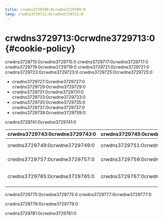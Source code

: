 ```yaml
---
title: crwdns3729709:0crwdne3729709:0
lang: crwdns3729711:0crwdne3729711:0
---
```


# crwdns3729713:0crwdne3729713:0 {#cookie-policy}

crwdns3729715:0crwdne3729715:0 crwdns3729717:0crwdne3729717:0 crwdns3729719:0crwdne3729719:0 crwdns3729721:0crwdne3729721:0 crwdns3729723:0crwdne3729723:0 crwdns3729725:0crwdne3729725:0

-   crwdns3729727:0crwdne3729727:0 crwdns3729729:0crwdne3729729:0
-   crwdns3729731:0crwdne3729731:0 crwdns3729733:0crwdne3729733:0
-   crwdns3729735:0crwdne3729735:0 crwdns3729737:0crwdne3729737:0
-   crwdns3729739:0crwdne3729739:0

crwdns3729741:0crwdne3729741:0

| crwdns3729743:0crwdne3729743:0 | crwdns3729745:0crwdne3729745:0 | crwdns3729747:0crwdne3729747:0                                                               |
| ------------------------------ | ------------------------------ | -------------------------------------------------------------------------------------------- |
| crwdns3729749:0crwdne3729749:0 | crwdns3729751:0crwdne3729751:0 | crwdns3729753:0crwdne3729753:0 crwdns3729755:0crwdne3729755:0                                |
| crwdns3729757:0crwdne3729757:0 | crwdns3729759:0crwdne3729759:0 | crwdns3729761:0crwdne3729761:0 crwdns3729763:0crwdne3729763:0                                |
| crwdns3729765:0crwdne3729765:0 | crwdns3729767:0crwdne3729767:0 | crwdns3729769:0crwdne3729769:0 crwdns3729771:0crwdne3729771:0 crwdns3729773:0crwdne3729773:0 |

crwdns3729775:0crwdne3729775:0 crwdns3729777:0crwdne3729777:0

crwdns3729779:0crwdne3729779:0

crwdns3729781:0crwdne3729781:0
